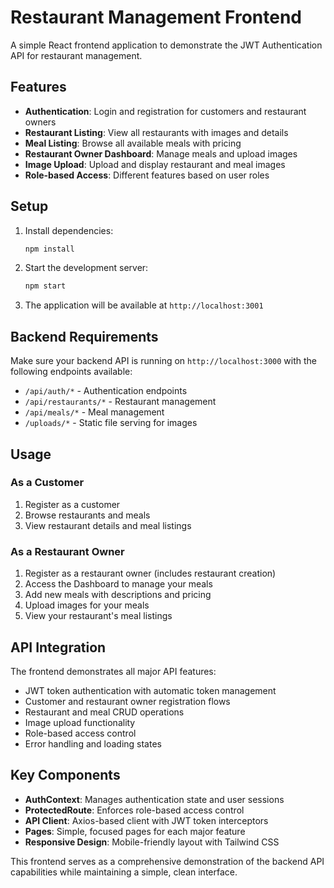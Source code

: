 # Restaurant Management Frontend

A simple React frontend application to demonstrate the JWT Authentication API for restaurant management.

## Features

- **Authentication**: Login and registration for customers and restaurant owners
- **Restaurant Listing**: View all restaurants with images and details
- **Meal Listing**: Browse all available meals with pricing
- **Restaurant Owner Dashboard**: Manage meals and upload images
- **Image Upload**: Upload and display restaurant and meal images
- **Role-based Access**: Different features based on user roles

## Setup

1. Install dependencies:

   ```bash
   npm install
   ```

2. Start the development server:

   ```bash
   npm start
   ```

3. The application will be available at `http://localhost:3001`

## Backend Requirements

Make sure your backend API is running on `http://localhost:3000` with the following endpoints available:

- `/api/auth/*` - Authentication endpoints
- `/api/restaurants/*` - Restaurant management
- `/api/meals/*` - Meal management
- `/uploads/*` - Static file serving for images

## Usage

### As a Customer

1. Register as a customer
2. Browse restaurants and meals
3. View restaurant details and meal listings

### As a Restaurant Owner

1. Register as a restaurant owner (includes restaurant creation)
2. Access the Dashboard to manage your meals
3. Add new meals with descriptions and pricing
4. Upload images for your meals
5. View your restaurant's meal listings

## API Integration

The frontend demonstrates all major API features:

- JWT token authentication with automatic token management
- Customer and restaurant owner registration flows
- Restaurant and meal CRUD operations
- Image upload functionality
- Role-based access control
- Error handling and loading states

## Key Components

- **AuthContext**: Manages authentication state and user sessions
- **ProtectedRoute**: Enforces role-based access control
- **API Client**: Axios-based client with JWT token interceptors
- **Pages**: Simple, focused pages for each major feature
- **Responsive Design**: Mobile-friendly layout with Tailwind CSS

This frontend serves as a comprehensive demonstration of the backend API capabilities while maintaining a simple, clean interface.
